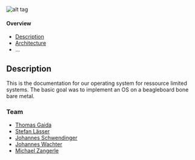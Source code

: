 ![alt tag](https://raw.github.com/BRO-FHV/docs/master/images/logo_transparent.png)

#### Overview

- [Description](#Description)
- [Architecture](#Architecture)
- ...

## <a name="Description"></a>Description
This is the documentation for our operating system for ressource limited systems. The basic goal was to implement an OS on a beagleboard bone bare metal. 

### Team
- [Thomas Gaida](https://github.com/thomasgaida)
- [Stefan Lässer](https://github.com/sla89)
- [Johannes Schwendinger](https://github.com/jotschgl)
- [Johannes Wachter](https://github.com/wachterjohannes)
- [Michael Zangerle](https://github.com/michaelzangerle)

